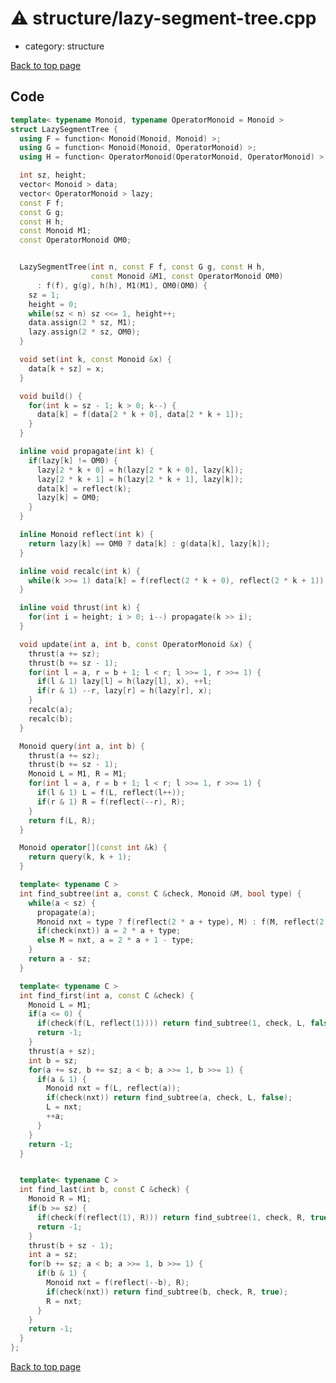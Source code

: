 <!-- mathjax config similar to math.stackexchange -->
<script type="text/javascript" async
  src="https://cdnjs.cloudflare.com/ajax/libs/mathjax/2.7.5/MathJax.js?config=TeX-MML-AM_CHTML">
</script>
<script type="text/x-mathjax-config">
  MathJax.Hub.Config({
    TeX: { equationNumbers: { autoNumber: "AMS" }},
    tex2jax: {
      inlineMath: [ ['$','$'] ],
      processEscapes: true
    },
    "HTML-CSS": { matchFontHeight: false },
    displayAlign: "left",
    displayIndent: "2em"
  });
</script>

<script type="text/javascript" src="https://cdnjs.cloudflare.com/ajax/libs/jquery/3.4.1/jquery.min.js"></script>
<script src="https://cdn.jsdelivr.net/npm/jquery-balloon-js@1.1.2/jquery.balloon.min.js" integrity="sha256-ZEYs9VrgAeNuPvs15E39OsyOJaIkXEEt10fzxJ20+2I=" crossorigin="anonymous"></script>
<script type="text/javascript" src="../../assets/js/copy-button.js"></script>
<link rel="stylesheet" href="../../assets/css/copy-button.css" />


# :warning: structure/lazy-segment-tree.cpp
* category: structure


[Back to top page](../../index.html)



## Code
```cpp
template< typename Monoid, typename OperatorMonoid = Monoid >
struct LazySegmentTree {
  using F = function< Monoid(Monoid, Monoid) >;
  using G = function< Monoid(Monoid, OperatorMonoid) >;
  using H = function< OperatorMonoid(OperatorMonoid, OperatorMonoid) >;

  int sz, height;
  vector< Monoid > data;
  vector< OperatorMonoid > lazy;
  const F f;
  const G g;
  const H h;
  const Monoid M1;
  const OperatorMonoid OM0;


  LazySegmentTree(int n, const F f, const G g, const H h,
                  const Monoid &M1, const OperatorMonoid OM0)
      : f(f), g(g), h(h), M1(M1), OM0(OM0) {
    sz = 1;
    height = 0;
    while(sz < n) sz <<= 1, height++;
    data.assign(2 * sz, M1);
    lazy.assign(2 * sz, OM0);
  }

  void set(int k, const Monoid &x) {
    data[k + sz] = x;
  }

  void build() {
    for(int k = sz - 1; k > 0; k--) {
      data[k] = f(data[2 * k + 0], data[2 * k + 1]);
    }
  }

  inline void propagate(int k) {
    if(lazy[k] != OM0) {
      lazy[2 * k + 0] = h(lazy[2 * k + 0], lazy[k]);
      lazy[2 * k + 1] = h(lazy[2 * k + 1], lazy[k]);
      data[k] = reflect(k);
      lazy[k] = OM0;
    }
  }

  inline Monoid reflect(int k) {
    return lazy[k] == OM0 ? data[k] : g(data[k], lazy[k]);
  }

  inline void recalc(int k) {
    while(k >>= 1) data[k] = f(reflect(2 * k + 0), reflect(2 * k + 1));
  }

  inline void thrust(int k) {
    for(int i = height; i > 0; i--) propagate(k >> i);
  }

  void update(int a, int b, const OperatorMonoid &x) {
    thrust(a += sz);
    thrust(b += sz - 1);
    for(int l = a, r = b + 1; l < r; l >>= 1, r >>= 1) {
      if(l & 1) lazy[l] = h(lazy[l], x), ++l;
      if(r & 1) --r, lazy[r] = h(lazy[r], x);
    }
    recalc(a);
    recalc(b);
  }

  Monoid query(int a, int b) {
    thrust(a += sz);
    thrust(b += sz - 1);
    Monoid L = M1, R = M1;
    for(int l = a, r = b + 1; l < r; l >>= 1, r >>= 1) {
      if(l & 1) L = f(L, reflect(l++));
      if(r & 1) R = f(reflect(--r), R);
    }
    return f(L, R);
  }

  Monoid operator[](const int &k) {
    return query(k, k + 1);
  }

  template< typename C >
  int find_subtree(int a, const C &check, Monoid &M, bool type) {
    while(a < sz) {
      propagate(a);
      Monoid nxt = type ? f(reflect(2 * a + type), M) : f(M, reflect(2 * a + type));
      if(check(nxt)) a = 2 * a + type;
      else M = nxt, a = 2 * a + 1 - type;
    }
    return a - sz;
  }

  template< typename C >
  int find_first(int a, const C &check) {
    Monoid L = M1;
    if(a <= 0) {
      if(check(f(L, reflect(1)))) return find_subtree(1, check, L, false);
      return -1;
    }
    thrust(a + sz);
    int b = sz;
    for(a += sz, b += sz; a < b; a >>= 1, b >>= 1) {
      if(a & 1) {
        Monoid nxt = f(L, reflect(a));
        if(check(nxt)) return find_subtree(a, check, L, false);
        L = nxt;
        ++a;
      }
    }
    return -1;
  }


  template< typename C >
  int find_last(int b, const C &check) {
    Monoid R = M1;
    if(b >= sz) {
      if(check(f(reflect(1), R))) return find_subtree(1, check, R, true);
      return -1;
    }
    thrust(b + sz - 1);
    int a = sz;
    for(b += sz; a < b; a >>= 1, b >>= 1) {
      if(b & 1) {
        Monoid nxt = f(reflect(--b), R);
        if(check(nxt)) return find_subtree(b, check, R, true);
        R = nxt;
      }
    }
    return -1;
  }
};

```

[Back to top page](../../index.html)

